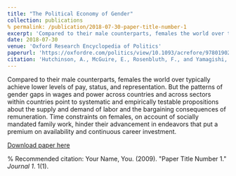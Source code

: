 ```yaml
---
title: "The Political Economy of Gender"
collection: publications
% permalink: /publication/2018-07-30-paper-title-number-1
excerpt: 'Compared to their male counterparts, females the world over typically achieve lower levels of pay, status, and representation. But the patterns of gender gaps in wages and power across countries and across sectors within countries point to systematic and empirically testable propositions about the supply and demand of labor and the bargaining consequences of remuneration. Time constraints on females, on account of socially mandated family work, hinder their advancement in endeavors that put a premium on availability and continuous career investment.'
date: 2018-07-30
venue: 'Oxford Research Encyclopedia of Politics'
paperurl: 'https://oxfordre.com/politics/view/10.1093/acrefore/9780190228637.001.0001/acrefore-9780190228637-e-616'
citation: 'Hutchinson, A., McGuire, E., Rosenbluth, F., and Yamagishi, H. (2018). &quot;The Political Economy of Gender.&quot; <i>Oxford Research Encyclopedia of Politics</i>.'
---
```

Compared to their male counterparts, females the world over typically achieve lower levels of pay, status, and representation. But the patterns of gender gaps in wages and power across countries and across sectors within countries point to systematic and empirically testable propositions about the supply and demand of labor and the bargaining consequences of remuneration. Time constraints on females, on account of socially mandated family work, hinder their advancement in endeavors that put a premium on availability and continuous career investment.

[Download paper here](http://academicpages.github.io/files/paper1.pdf)

% Recommended citation: Your Name, You. (2009). "Paper Title Number 1." <i>Journal 1</i>. 1(1).